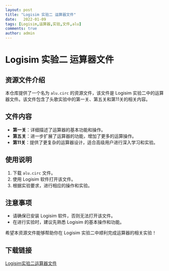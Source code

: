 ```yaml
---
layout: post
title: "Logisim 实验二 运算器文件"
date:   2022-01-09
tags: [Logisim,运算器,实验,文件,alu]
comments: true
author: admin
---
```

# Logisim 实验二 运算器文件

## 资源文件介绍

本仓库提供了一个名为 `alu.circ` 的资源文件，该文件是 Logisim 实验二中的运算器文件。该文件包含了头歌实验中的第一关、第五关和第11关的相关内容。

## 文件内容

- **第一关**：详细描述了运算器的基本功能和操作。
- **第五关**：进一步扩展了运算器的功能，增加了更多的运算操作。
- **第11关**：提供了更复杂的运算器设计，适合高级用户进行深入学习和实验。

## 使用说明

1. 下载 `alu.circ` 文件。
2. 使用 Logisim 软件打开该文件。
3. 根据实验要求，进行相应的操作和实验。

## 注意事项

- 请确保已安装 Logisim 软件，否则无法打开该文件。
- 在进行实验时，建议先熟悉 Logisim 的基本操作和功能。

希望本资源文件能够帮助你在 Logisim 实验二中顺利完成运算器的相关实验！

## 下载链接

[Logisim实验二运算器文件](https://pan.quark.cn/s/973e4e9c05b2)